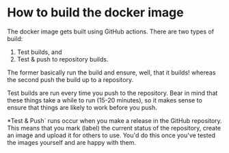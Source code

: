 # How to build the docker image

The docker image gets built using GitHub actions. There are two types of build:

1. Test builds, and
2. Test & push to repository builds.

The former basically run the build and ensure, well, that it builds! whereas the second push the build up to a repository.

Test builds are run every time you push to the repository. Bear in mind that these things take a while to run (15-20 minutes), so it makes sense to ensure that things are likely to work before you push.

*Test & Push` runs occur when you make a release in the GitHub repository. This means that you mark (label) the current status of the repository, create an image and upload it for others to use. You'd do this once you've tested the images yourself and are happy with them.

